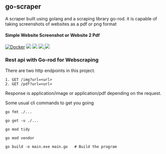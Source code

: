 ## go-scraper
A scraper built using golang and a scraping library go-rod. it is capable of taking screenshots of websites as a pdf or png format
    

#### Simple Website Screenshot or Website 2 Pdf

[![Docker](https://github.com/daniyalibrahim/go-scraper/actions/workflows/deploy-to-cloud-run.yml/badge.svg)](https://github.com/daniyalibrahim/go-scraper/actions/workflows/deploy-to-cloud-run.yml)
<img src="https://img.shields.io/github/workflow/status/daniyalibrahim/go-scraper/Docker?label=GCP%20CLOUD%20RUN"/>
<img src="https://img.shields.io/github/license/daniyalibrahim/go-scraper" />
<a href="https://github.com/daniyalibrahim/go-scraper/issues">
<img src="https://img.shields.io/github/issues/daniyalibrahim/go-scraper" />
</a>
<img src="https://img.shields.io/github/languages/count/daniyalibrahim/go-scraper?style=flat-square"/>


### Rest api with Go-rod for Webscraping
There are two http endpoints in this project.

    1. GET /img?url=<url>
    2. GET /pdf?url=<url>
Response is application/image or application/pdf depending on the request.

Some usual cli commands to get you going

    go fmt ./...

    go get -u ./...

    go mod tidy

    go mod vendor

    go build -o main.exe main.go   # Build the program


